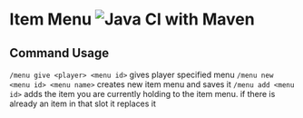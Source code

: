 

# Item Menu ![Java CI with Maven](https://github.com/hackcraft/ItemMenu/workflows/Java%20CI%20with%20Maven/badge.svg)

## Command Usage
`/menu give <player> <menu id>` gives player specified menu
`/menu new <menu id> <menu name>` creates new item menu and saves it
`/menu add <menu id>` adds the item you are currently holding to the item menu. if there is already an item in that slot it replaces it